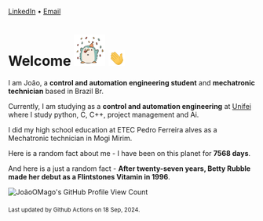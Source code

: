 [LinkedIn](https://www.linkedin.com/in/joão-pedro-gozzoli-b95641301/) &bull;
[Email](joaopedrogozzoli@gmail.com)

# Welcome <img src="happy.gif" height="64px" /> <img src="wave.gif" height="32px" />

I am João, a  **control and automation engineering student** and **mechatronic technician** based in Brazil Br.

Currently, I am studying as a **control and automation engineering** at [Unifei](https://unifei.edu.br) where I study python, C, C++, project management and Ai.

I did my high school education at ETEC Pedro Ferreira alves as a Mechatronic technician in Mogi Mirim.

Here is a random fact about me - I have been on this planet for **7568 days**.

And here is a just a random fact -  **After twenty-seven years, Betty Rubble made her debut as a Flintstones Vitamin in 1996**.

![JoãoOMago's GitHub Profile View Count](https://komarev.com/ghpvc/?username=JoaoOMago)

<sub>Last updated by Github Actions on 18 Sep, 2024.</sub>
